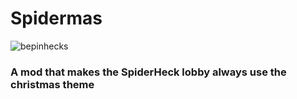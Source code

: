 # Spidermas
![bepinhecks](https://cdn.jsdelivr.net/npm/@intergrav/devins-badges@2/assets/cozy/built-with/bepinhecks_vector.svg)
### A mod that makes the SpiderHeck lobby always use the christmas theme
